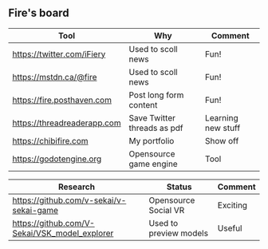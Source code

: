 ## Fire's board

|Tool  | Why | Comment |
|---|---|---|
| https://twitter.com/iFiery | Used to scoll news | Fun! |
| https://mstdn.ca/@fire | Used to scoll news | Fun! |
| https://fire.posthaven.com | Post long form content | Fun! |
| https://threadreaderapp.com | Save Twitter threads as pdf | Learning new stuff |
| https://chibifire.com | My portfolio | Show off |
| https://godotengine.org | Opensource game engine | Tool |

| Research | Status | Comment |
|---|---|---|
| https://github.com/v-sekai/v-sekai-game | Opensource Social VR| Exciting |
| https://github.com/V-Sekai/VSK_model_explorer | Used to preview models | Useful |
